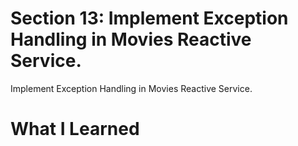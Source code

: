 # Section 13: Implement Exception Handling in Movies Reactive Service.

Implement Exception Handling in Movies Reactive Service.

# What I Learned
